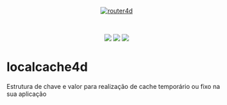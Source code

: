 <p align="center">
  <a href="https://github.com/bittencourtthulio/localcache4d/blob/main/assets/logo.fw.png">
    <img alt="router4d" src="https://github.com/bittencourtthulio/localcache4d/blob/main/assets/logo.fw.png">
  </a>  
</p>
<br>
<p align="center">
  <img src="https://img.shields.io/github/v/release/bittencourtthulio/localcache4d?style=flat-square">
  <img src="https://img.shields.io/github/stars/bittencourtthulio/localcache4d?style=flat-square">
  <img src="https://img.shields.io/github/contributors/bittencourtthulio/localcache4d?color=orange&style=flat-square">
</p>

# localcache4d
Estrutura de chave e valor para realização de cache temporário ou fixo na sua aplicação
